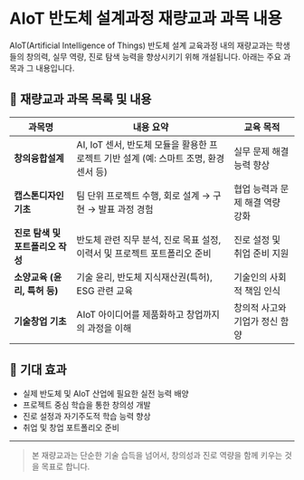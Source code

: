 # AIoT 반도체 설계과정 재량교과 과목 내용

AIoT(Artificial Intelligence of Things) 반도체 설계 교육과정 내의 재량교과는 학생들의 창의력, 실무 역량, 진로 탐색 능력을 향상시키기 위해 개설됩니다. 아래는 주요 과목과 그 내용입니다.

## 📘 재량교과 과목 목록 및 내용

| 과목명 | 내용 요약 | 교육 목적 |
|--------|-----------|-----------|
| **창의융합설계** | AI, IoT 센서, 반도체 모듈을 활용한 프로젝트 기반 설계 (예: 스마트 조명, 환경 센서 등) | 실무 문제 해결 능력 향상 |
| **캡스톤디자인 기초** | 팀 단위 프로젝트 수행, 회로 설계 → 구현 → 발표 과정 경험 | 협업 능력과 문제 해결 역량 강화 |
| **진로 탐색 및 포트폴리오 작성** | 반도체 관련 직무 분석, 진로 목표 설정, 이력서 및 프로젝트 포트폴리오 준비 | 진로 설정 및 취업 준비 지원 |
| **소양교육 (윤리, 특허 등)** | 기술 윤리, 반도체 지식재산권(특허), ESG 관련 교육 | 기술인의 사회적 책임 인식 |
| **기술창업 기초** | AIoT 아이디어를 제품화하고 창업까지의 과정을 이해 | 창의적 사고와 기업가 정신 함양 |

## 🎯 기대 효과

- 실제 반도체 및 AIoT 산업에 필요한 실전 능력 배양
- 프로젝트 중심 학습을 통한 창의성 개발
- 진로 설정과 자기주도적 학습 능력 향상
- 취업 및 창업 포트폴리오 준비

---

> 본 재량교과는 단순한 기술 습득을 넘어서, 창의성과 진로 역량을 함께 키우는 것을 목표로 합니다.

